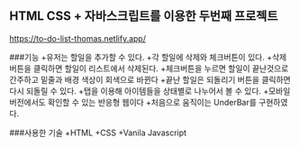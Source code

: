 ## HTML CSS + 자바스크립트를 이용한 두번째 프로젝트<TO DO LIST>  
https://to-do-list-thomas.netlify.app/
  
###기능
  +유저는 할일을 추가할 수 있다.
  +각 할일에 삭제와 체크버튼이 있다.
  +삭제버튼을 클릭하면 할일이 리스트에서 삭제된다.
  +체크버튼을 누르면 할일이 끝난것으로 간주하고 밑줄과 배경 색상이 회색으로 바뀐다
  +끝난 할일은 되돌리기 버튼을 클릭하면 다시 되돌릴 수 있다.
  +탭을 이용해 아이템들을 상태별로 나누어서 볼 수 있다.
  +모바일 버전에서도 확인할 수 있는 반응형 웹이다
  +처음으로 움직이는 UnderBar를 구현하였다.

###사용한 기술
  +HTML
  +CSS
  +Vanila Javascript
  
